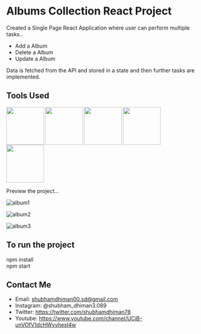 # Albums Collection React Project

Created a Single Page React Application where user can perform multiple tasks..
* Add a Album
* Delete a Album
* Update a Album

Data is fetched from the API and stored in a state and then further tasks are implemented.


## Tools Used
<img align="left" src="https://user-images.githubusercontent.com/18380165/224329335-3cdf989b-bdce-41e6-82dc-7d4c50d5f283.png" width="100" height="100">
<img align="left" src="https://user-images.githubusercontent.com/18380165/224329345-7363d693-4f27-4a58-8c9e-086d8a3fa420.png" width="100" height="100">
<img align="left" src="https://user-images.githubusercontent.com/18380165/224332427-426a3fbb-e25d-4deb-a832-666ae2e2e418.png" width="100" height="100">
<img align="left" src="https://cdn.freebiesupply.com/logos/large/2x/react-1-logo-png-transparent.png" width="100" height="100">
<img  src="https://user-images.githubusercontent.com/18380165/224329339-a5174b23-1a5c-4ae4-95c8-ead20a29d77e.png" width="100" height="100">

Preview the project...

![album1](https://github.com/shubhamdhiman/Albums-Collection-React-Project/assets/18380165/7652d573-64e2-4da3-9e4e-684a9db50f01)

![album2](https://github.com/shubhamdhiman/Albums-Collection-React-Project/assets/18380165/ab46ac35-b47e-4d31-8ada-072107609f16)

![album3](https://github.com/shubhamdhiman/Albums-Collection-React-Project/assets/18380165/c0baa288-7a40-43b3-8a54-4898d5a573ee)


## To run the project

  npm install<br>
  npm start
 

## Contact Me
* Email: shubhamdhiman00.sd@gmail.com
* Instagram: @shubham_dhiman3.089
* Twitter: https://twitter.com/shubhamdhiman78
* Youtube: https://www.youtube.com/channel/UCiB-unVOfV1dcHWyvhesI4w
